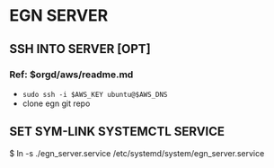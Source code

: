 # EGN SERVER

## SSH INTO SERVER [OPT]
### Ref: $orgd/aws/readme.md
- `sudo ssh -i $AWS_KEY ubuntu@$AWS_DNS`
- clone egn git repo 

## SET SYM-LINK SYSTEMCTL SERVICE
$ ln -s ./egn_server.service /etc/systemd/system/egn_server.service





